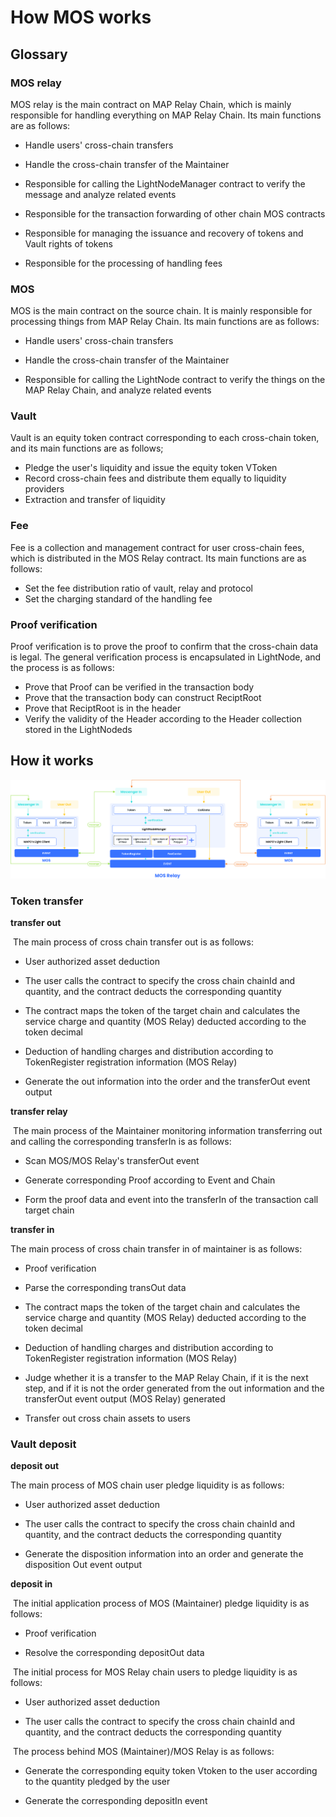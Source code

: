 # How MOS works

## Glossary

### MOS relay

MOS relay is the main contract on MAP Relay Chain, which is mainly responsible for handling everything on MAP Relay Chain. Its main functions are as follows:
- Handle users' cross-chain transfers

- Handle the cross-chain transfer of the Maintainer

- Responsible for calling the LightNodeManager contract to verify the message and analyze related events

- Responsible for the transaction forwarding of other chain MOS contracts

- Responsible for managing the issuance and recovery of tokens and Vault rights of tokens

- Responsible for the processing of handling fees

  

### MOS

MOS is the main contract on the source chain. It is mainly responsible for processing things from MAP Relay Chain. Its main functions are as follows:
- Handle users' cross-chain transfers

- Handle the cross-chain transfer of the Maintainer

- Responsible for calling the LightNode contract to verify the things on the MAP Relay Chain, and analyze related events

  

### Vault

Vault is an equity token contract corresponding to each cross-chain token, and its main functions are as follows;
- Pledge the user's liquidity and issue the equity token VToken
- Record cross-chain fees and distribute them equally to liquidity providers
- Extraction and transfer of liquidity

### Fee

Fee is a collection and management contract for user cross-chain fees, which is distributed in the MOS Relay contract. Its main functions are as follows:

- Set the fee distribution ratio of vault, relay and protocol
- Set the charging standard of the handling fee

### Proof verification

Proof verification is to prove the proof to confirm that the cross-chain data is legal. The general verification process is encapsulated in LightNode, and the process is as follows:
- Prove that Proof can be verified in the transaction body
- Prove that the transaction body can construct ReciptRoot
- Prove that ReciptRoot is in the header
- Verify the validity of the Header according to the Header collection stored in the LightNodeds

## How it works

![MOS Flow](mosFlowChart.png)

### Token transfer

**transfer out**

​	The main process of cross chain transfer out is as follows:

- User authorized asset deduction

- The user calls the contract to specify the cross chain chainId and quantity, and the contract deducts the corresponding quantity

- The contract maps the token of the target chain and calculates the service charge and quantity (MOS Relay) deducted according to the token decimal

- Deduction of handling charges and distribution according to TokenRegister registration information (MOS Relay)

- Generate the out information into the order and the transferOut event output



**transfer relay**

​	The main process of the Maintainer monitoring information transferring out and calling the corresponding transferIn is as follows:

- Scan MOS/MOS Relay's transferOut event

- Generate corresponding Proof according to Event and Chain

- Form the proof data and event into the transferIn of the transaction call target chain



**transfer in**

   The main process of cross chain transfer in of maintainer is as follows:

- Proof verification

- Parse the corresponding transOut data

- The contract maps the token of the target chain and calculates the service charge and quantity (MOS Relay) deducted according to the token decimal

- Deduction of handling charges and distribution according to TokenRegister registration information (MOS Relay)

- Judge whether it is a transfer to the MAP Relay Chain, if it is the next step, and if it is not the order generated from the out information and the transferOut event output (MOS Relay) generated

- Transfer out cross chain assets to users



### Vault deposit



**deposit out**

   The main process of MOS chain user pledge liquidity is as follows:

- User authorized asset deduction

- The user calls the contract to specify the cross chain chainId and quantity, and the contract deducts the corresponding quantity

- Generate the disposition information into an order and generate the disposition Out event output

  

**deposit in**

​	The initial application process of MOS (Maintainer) pledge liquidity is as follows:

- Proof verification

- Resolve the corresponding depositOut data

  

​	The initial process for MOS Relay chain users to pledge liquidity is as follows:

- User authorized asset deduction

- The user calls the contract to specify the cross chain chainId and quantity, and the contract deducts the corresponding quantity

  

​	The process behind MOS (Maintainer)/MOS Relay is as follows:

- Generate the corresponding equity token Vtoken to the user according to the quantity pledged by the user

- Generate the corresponding depositIn event